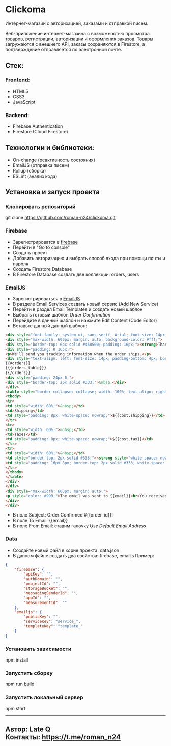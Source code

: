 # Clickoma
Интернет-магазин с авторизацией, заказами и отправкой писем.

Веб-приложение интернет-магазина с возможностью просмотра товаров, регистрации, авторизации и оформления заказов. Товары загружаются с внешнего API, заказы сохраняются в Firestore, а подтверждение отправляется по электронной почте.

## Стек:
### Frontend:
- HTML5
- CSS3
- JavaScript

### Backend:
- Firebase Authentication
- Firestore (Cloud Firestore)

## Технологии и библиотеки:
- On-change (реактивность состояния)
- EmailJS (отправка писем)
- Rollup (сборка)
- ESLint (анализ кода)

## Установка и запуск проекта
### Клонировать репозиторий
git clone https://github.com/roman-n24/clickoma.git

### Firebase
- Зарегистрироватся в [firebase](https://firebase.google.com/)
- Перейти в "Go to console"
- Создать проект
- Добавить авторизацию и выбрать способ входа при помощи почты и пароля
- Создать Firestore Database
- В Firestore Database создать две коллекции: orders, users

### EmailJS
- Зарегистрироваться в [EmailJS](https://www.emailjs.com/)
- В разделе Email Services создать новый сервис (Add New Service)
- Перейти в раздел Email Templates и создать новый шаблон
- Выбрать готовый шаблон _Order Confirmation_
- Перейдите в данный шаблон и нажмите Edit Content (Code Editor)
- Вставьте данный данный шаблон:
```html
<div style="font-family: system-ui, sans-serif, Arial; font-size: 14px; color: #333; padding: 14px 8px; background-color: #f5f5f5;">
<div style="max-width: 600px; margin: auto; background-color: #fff;">
<div style="border-top: 6px solid #458500; padding: 16px;"><strong>Thank You for Your Order</strong> </span></div>
<div style="padding: 0 16px;">
<p>We'll send you tracking information when the order ships.</p>
<div style="text-align: left; font-size: 14px; padding-bottom: 4px; border-bottom: 2px solid #333;"><strong>Order # {{order_id}}</strong></div>
{{#orders}}
{{{orders_table}}}
{{/orders}}
<div style="padding: 24px 0;">
<div style="border-top: 2px solid #333;">&nbsp;</div>
</div>
<table style="border-collapse: collapse; width: 100%; text-align: right;">
<tbody>
<tr>
<td style="width: 60%;">&nbsp;</td>
<td>Shipping</td>
<td style="padding: 8px; white-space: nowrap;">${{cost.shipping}}</td>
</tr>
<tr>
<td style="width: 60%;">&nbsp;</td>
<td>Taxes</td>
<td style="padding: 8px; white-space: nowrap;">${{cost.tax}}</td>
</tr>
<tr>
<td style="width: 60%;">&nbsp;</td>
<td style="border-top: 2px solid #333;"><strong style="white-space: nowrap;">Order Total</strong></td>
<td style="padding: 16px 8px; border-top: 2px solid #333; white-space: nowrap;"><strong>${{cost.total}}</strong></td>
</tr>
</tbody>
</table>
</div>
</div>
<div style="max-width: 600px; margin: auto;">
<p style="color: #999;">The email was sent to {{email}}<br>You received this email because you placed the order</p>
</div>
</div>
```
- В поле Subject: Order Confirmed #{{order_id}}!
- В поле To Email: {{email}}
- В поле From Email: ставим галочку _Use Default Email Address_

### Data
- Создайте новый файл в корне проекта: data.json
- В данном файле создать два свойства: firebase, emailjs
Пример:
```json
{
    "firebase": {
        "apiKey": "",
        "authDomain": "",
        "projectId": "",
        "storageBucket": "",
        "messagingSenderId": "",
        "appId": "",
        "measurementId": ""
    },
    "emailjs": {
        "publicKey": "",
        "serviceKey": "service_",
        "templateKey": "template_"
    }
}
```

### Установить зависимости
npm install

### Запустить сборку
npm run build

### Запустить локальный сервер
npm start

---
Автор: Late Q  
Контакты: https://t.me/roman_n24
---

